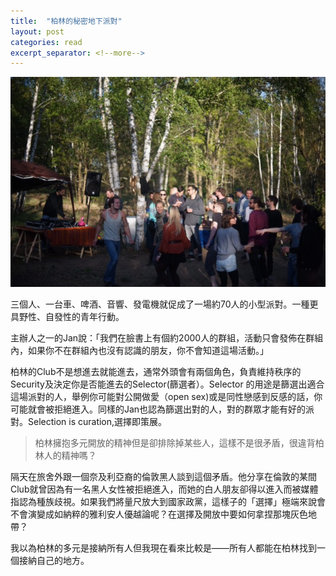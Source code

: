 ```yaml
---
title:  "柏林的秘密地下派對"
layout: post
categories: read
excerpt_separator: <!--more-->
---
```

![](/assets/images/berlin_party.jpg)

三個人、一台車、啤酒、音響、發電機就促成了一場約70人的小型派對。一種更具野性、自發性的青年行動。<!--more-->

主辦人之一的Jan說：「我們在臉書上有個約2000人的群組，活動只會發佈在群組內，如果你不在群組內也沒有認識的朋友，你不會知道這場活動。」

柏林的Club不是想進去就能進去，通常外頭會有兩個角色，負責維持秩序的Security及決定你是否能進去的Selector(篩選者）。Selector 的用途是篩選出適合這場派對的人，舉例你可能對公開做愛（open sex)或是同性戀感到反感的話，你可能就會被拒絕進入。同樣的Jan也認為篩選出對的人，對的群眾才能有好的派對。Selection is curation,選擇即策展。

>柏林擁抱多元開放的精神但是卻排除掉某些人，這樣不是很矛盾，很違背柏林人的精神嗎？

隔天在旅舍外跟一個奈及利亞裔的倫敦黑人談到這個矛盾。他分享在倫敦的某間Club就曾因為有一名黑人女性被拒絕進入，而她的白人朋友卻得以進入而被媒體指認為種族歧視。如果我們將量尺放大到國家政黨，這樣子的「選擇」極端來說會不會演變成如納粹的雅利安人優越論呢？在選擇及開放中要如何拿捏那塊灰色地帶？

我以為柏林的多元是接納所有人但我現在看來比較是——所有人都能在柏林找到一個接納自己的地方。